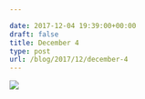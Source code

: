 ```yaml
---

date: 2017-12-04 19:39:00+00:00
draft: false
title: December 4
type: post
url: /blog/2017/12/december-4
---
```




  
![](/images/2017-12-04-201712december-4/IMG_3137.jpg)

  


